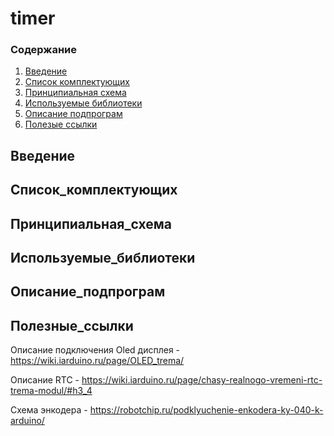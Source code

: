# timer

### Содержание
1. [Введение](#Введение)
2. [Список комплектующих](#Список_комплетующих)
3. [Принципиальная схема](#Принципиальная_схема)
4. [Используемые библиотеки](#Используемые_библиотеки)
5. [Описание подпрограм](#Описание_подпрограм) 
6. [Полезые ссылки](#Полезные_ссылки)

## Введение

## Список_комплектующих

## Принципиальная_схема

## Используемые_библиотеки

## Описание_подпрограм


## Полезные_ссылки
Описание подключения Oled дисплея - https://wiki.iarduino.ru/page/OLED_trema/

Описание RTC - https://wiki.iarduino.ru/page/chasy-realnogo-vremeni-rtc-trema-modul/#h3_4

Схема энкодера - https://robotchip.ru/podklyuchenie-enkodera-ky-040-k-arduino/
